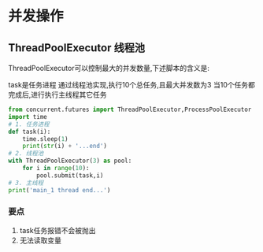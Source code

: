 # 并发操作

## ThreadPoolExecutor 线程池

ThreadPoolExecutor可以控制最大的并发数量,下述脚本的含义是:

task是任务进程
通过线程池实现,执行10个总任务,且最大并发数为3
当10个任务都完成后,进行执行主线程其它任务

```python
from concurrent.futures import ThreadPoolExecutor,ProcessPoolExecutor
import time
# 1. 任务进程
def task(i):
    time.sleep(1)
    print(str(i) + '...end')
# 2. 线程池
with ThreadPoolExecutor(3) as pool:
    for i in range(10):
        pool.submit(task,i)
# 3. 主线程
print('main_1 thread end...')
```

### 要点 

1. task任务报错不会被抛出
2. 无法读取变量


[](https://www.jianshu.com/p/b9b3d66aa0be)

